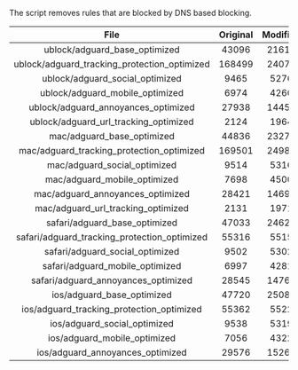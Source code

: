 The script removes rules that are blocked by DNS based blocking.


| File | Original | Modified |
|:----:|:-----:|:-----:|
| ublock/adguard_base_optimized | 43096 | 21612 |
| ublock/adguard_tracking_protection_optimized | 168499 | 24072 |
| ublock/adguard_social_optimized | 9465 | 5276 |
| ublock/adguard_mobile_optimized | 6974 | 4260 |
| ublock/adguard_annoyances_optimized | 27938 | 14455 |
| ublock/adguard_url_tracking_optimized | 2124 | 1964 |
| mac/adguard_base_optimized | 44836 | 23271 |
| mac/adguard_tracking_protection_optimized | 169501 | 24984 |
| mac/adguard_social_optimized | 9514 | 5316 |
| mac/adguard_mobile_optimized | 7698 | 4500 |
| mac/adguard_annoyances_optimized | 28421 | 14690 |
| mac/adguard_url_tracking_optimized | 2131 | 1971 |
| safari/adguard_base_optimized | 47033 | 24622 |
| safari/adguard_tracking_protection_optimized | 55316 | 5515 |
| safari/adguard_social_optimized | 9502 | 5302 |
| safari/adguard_mobile_optimized | 6997 | 4281 |
| safari/adguard_annoyances_optimized | 28545 | 14767 |
| ios/adguard_base_optimized | 47720 | 25082 |
| ios/adguard_tracking_protection_optimized | 55362 | 5522 |
| ios/adguard_social_optimized | 9538 | 5319 |
| ios/adguard_mobile_optimized | 7056 | 4322 |
| ios/adguard_annoyances_optimized | 29576 | 15260 |